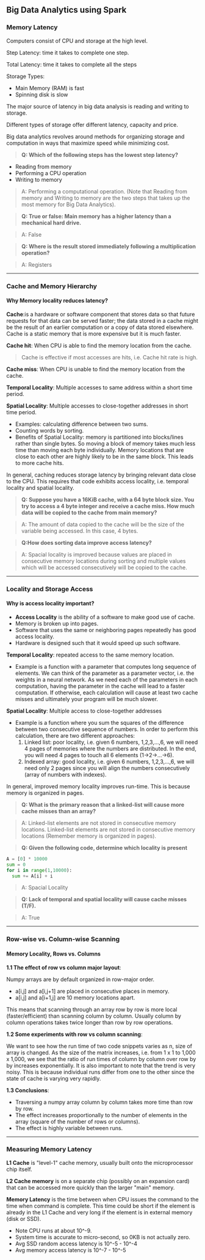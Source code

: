 ## Big Data Analytics using Spark

### Memory Latency
Computers consist of CPU and storage at the high level.

Step Latency: time it takes to complete one step.

Total Latency: time it takes to complete all the steps

Storage Types:
- Main Memory (RAM) is fast
- Spinning disk is slow

The major source of latency in big data analysis is reading and writing to storage.

Different types of storage offer different latency, capacity and price.

Big data analytics revolves around methods for organizing storage and computation in ways that maximize speed while minimizing cost.

> <strong>Q: Which of the following steps has the lowest step latency?</strong>
- Reading from memory
- Performing a CPU operation
- Writing to memory

> A: Performing a computational operation. (Note that Reading from memory and Writing to memory are the two steps that takes up the most memory for Big Data Analytics).

> <strong>Q: True or false: Main memory has a higher latency than a mechanical hard drive.</strong>

> A: False

> <strong>Q: Where is the result stored immediately following a multiplication operation?</strong>

> A: Registers

----

### Cache and Memory Hierarchy
#### Why Memory locality reduces latency?
<strong>Cache</strong>:is a hardware or software component that stores data so that future requests for that data can be served faster; the data stored in a cache might be the result of an earlier computation or a copy of data stored elsewhere. Cache is a static memory that is more expensive but it is much faster.

<strong>Cache hit</strong>: When CPU is able to find the memory location from the cache.
> Cache is effective if most accesses are hits, i.e. Cache hit rate is high.

<strong>Cache miss</strong>: When CPU is unable to find the memory location from the cache.

<strong>Temporal Locality</strong>: Multiple accesses to same address within a short time period.

<Strong>Spatial Locality</strong>: Multiple accesses to close-together addresses in short time period.
- Examples: calculating difference between two sums.
- Counting words by sorting.
- Benefits of Spatial Locality: memory is partitioned into blocks/lines rather than single bytes. So moving a block of memory takes much less time than moving each byte individually. Memory locations that are close to each other are highly likely to be in the same block. This leads to more cache hits.

In general, caching reduces storage latency by bringing relevant data close to the CPU. This requires that code exhibits access locality, i.e. temporal locality and spatial locality.

> <strong>Q: Suppose you have a 16KiB cache, with a 64 byte block size. You try to access a 4 byte integer and receive a cache miss. How much data will be copied to the cache from main memory?</strong>

> A: The amount of data copied to the cache will be the size of the variable being accessed. In this case, 4 bytes.

> <strong>Q:How does sorting data improve access latency?</strong>

> A: Spacial locality is improved because values are placed in consecutive memory locations during sorting and multiple values which will be accessed consecutively will be copied to the cache.

----

### Locality and Storage Access
#### Why is access locality important?
- <strong>Access Locality</strong> is the ability of a software to make good use of cache.
- Memory is broken up into pages.
- Software that uses the same or neighboring pages repeatedly has good access locality.
- Hardware is designed such that it would speed up such software.

<strong>Temporal Locality</strong>: repeated access to the same memory location.
- Example is a function with a parameter that computes long sequence of elements. We can think of the parameter as a parameter vector, i.e. the weights in a neural network. As we need each of the parameters in each computation, having the parameter in the cache will lead to a faster computation. If otherwise, each calculation will cause at least two cache misses and ultimately your program will be much slower.

<strong>Spatial Locality</strong>: Multiple access to close-together addresses
- Example is a function where you sum the squares of the difference between two consecutive sequence of numbers. In order to perform this calculation, there are two different approaches:
  1. Linked list: poor locality, i.e. given 6 numbers, 1,2,3,...,6, we will need 4 pages of memories where the numbers are distributed. In the end, you will need 4 pages to touch all 6 elements (1->2->...->6).
  2. Indexed array: good locality, i.e. given 6 numbers, 1,2,3,...,6, we will need only 2 pages since you will align the numbers consecutively (array of numbers with indexes).

In general, improved memory locality improves run-time. This is because memory is organized in pages.

> <strong>Q: What is the primary reason that a linked-list will cause more cache misses than an array?</strong>

> A: Linked-list elements are not stored in consecutive memory locations.
> Linked-list elements are not stored in consecutive memory locations (Remember memory is organized in pages).

> <strong>Q: Given the following code, determine which locality is present</strong>
```python
A = [0] * 10000
sum = 0
for i in range(1,10000):
  sum += A[i] + i
```
> A: Spacial Locality

> <strong>Q: Lack of temporal and spatial locality will cause cache misses (T/F).</strong>

> A: True

---

### Row-wise vs. Column-wise Scanning
#### Memory Locality, Rows vs. Columns
<strong>1.1 The effect of row vs column major layout</strong>:

Numpy arrays are by default organized in row-major order.
- a[i,j] and a[i,j+1] are placed in consecutive places in memory.
- a[i,j] and a[i+1,j] are 10 memory locations apart.

This means that scanning through an array row by row is more local (faster/efficient) than scanning column by column. Usually column by column operations takes twice longer than row by row operations.

<strong>1.2 Some experiments with row vs column scanning</strong>:

We want to see how the run time of two code snippets varies as n, size of array is changed. As the size of the matrix increases, i.e. from 1 x 1 to 1,000 x 1,000, we see that the ratio of run times of column by column over row by by increases exponentially. It is also important to note that the trend is very noisy. This is because individual runs differ from one to the other since the state of cache is varying very rapidly.

<strong>1.3 Conclusions</strong>:
- Traversing a numpy array column by column takes more time than row by row.
- The effect increases proportionally to the number of elements in the array (square of the number of rows or columns).
- The effect is highly variable between runs.

----

### Measuring Memory Latency
<strong>L1 Cache</strong> is "level-1" cache memory, usually built onto the microprocessor chip itself.

<strong>L2 Cache memory</strong> is on a separate chip (possibly on an expansion card) that can be accessed more quickly than the larger "main" memory.

<strong>Memory Latency</strong> is the time between when CPU issues the command to the time when command is complete. This time could be short if the element is already in the L1 Cache and very long if the element is in external memory (disk or SSD).
- Note CPU runs at about 10^-9.
- System time is accurate to micro-second, so 0KB is not actually zero.
- Avg SSD random access latency is 10^-5 - 10^-4
- Avg memory access latency is 10^-7 - 10^-5
